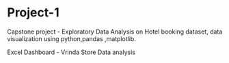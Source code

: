 # Project-1
Capstone project  -    Exploratory Data Analysis on Hotel booking dataset, data visualization using python,pandas ,matplotlib.


Excel Dashboard - Vrinda Store Data analysis 
